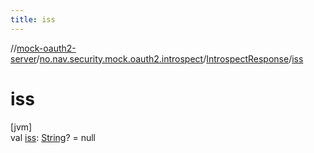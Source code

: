 ```yaml
---
title: iss
---
```

//[mock-oauth2-server](../../../index.html)/[no.nav.security.mock.oauth2.introspect](../index.html)/[IntrospectResponse](index.html)/[iss](iss.html)



# iss



[jvm]\
val [iss](iss.html): [String](https://kotlinlang.org/api/latest/jvm/stdlib/kotlin/-string/index.html)? = null





